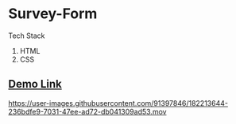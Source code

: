 # Survey-Form

Tech Stack
  1. HTML
  2. CSS

## [Demo Link](http://coding-camp-survey-form.surge.sh/)




https://user-images.githubusercontent.com/91397846/182213644-236bdfe9-7031-47ee-ad72-db041309ad53.mov

